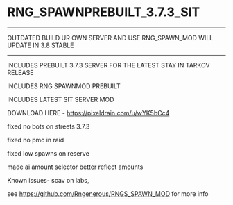 # RNG_SPAWNPREBUILT_3.7.3_SIT
------------------------------------

OUTDATED 
BUILD UR OWN SERVER AND USE RNG_SPAWN_MOD
WILL UPDATE IN 3.8 STABLE









-------------------------------------------------------------------
INCLUDES PREBUILT 3.7.3 SERVER FOR THE LATEST STAY IN TARKOV RELEASE 

INCLUDES RNG SPAWNMOD PREBUILT 

INCLUDES LATEST SIT SERVER MOD

DOWNLOAD HERE - https://pixeldrain.com/u/wYK5bCc4

fixed no bots on streets 3.7.3

fixed no pmc in raid 

fixed low spawns on reserve 

made ai amount selector better reflect amounts


Known issues- scav on labs, 










see https://github.com/Rngenerous/RNGS_SPAWN_MOD for more info 
